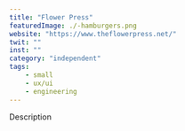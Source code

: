 ```yaml
---
title: "Flower Press"
featuredImage: ./-hamburgers.png
website: "https://www.theflowerpress.net/"
twit: ""
inst: ""
category: "independent"
tags:
    - small
    - ux/ui
    - engineering
---
```


Description
